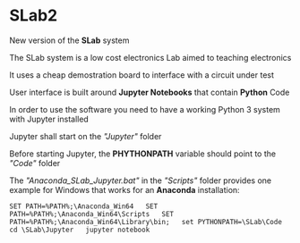 # SLab2

New version of the **SLab** system

The SLab system is a low cost electronics Lab aimed to teaching electronics

It uses a cheap demostration board to interface with a circuit under test

User interface is built around **Jupyter Notebooks** that contain **Python** Code

In order to use the software you need to have a working Python 3 system with Jupyter installed

Jupyter shall start on the *"Jupyter"* folder

Before starting Jupyter, the **PHYTHONPATH** variable should point to the *"Code"* folder

The *"Anaconda_SLab_Jupyter.bat"* in the *"Scripts"* folder provides one example for Windows that works for an **Anaconda** installation:

`SET PATH=%PATH%;\Anaconda_Win64  
SET PATH=%PATH%;\Anaconda_Win64\Scripts  
SET PATH=%PATH%;\Anaconda_Win64\Library\bin;  
set PYTHONPATH=\SLab\Code  
cd \SLab\Jupyter  
jupyter notebook`  

